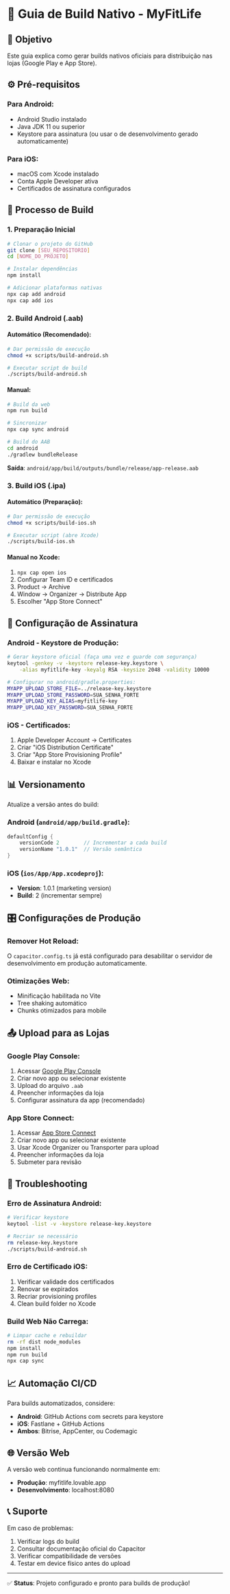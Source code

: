 # 📱 Guia de Build Nativo - MyFitLife

## 🎯 Objetivo
Este guia explica como gerar builds nativos oficiais para distribuição nas lojas (Google Play e App Store).

## ⚙️ Pré-requisitos

### Para Android:
- Android Studio instalado
- Java JDK 11 ou superior
- Keystore para assinatura (ou usar o de desenvolvimento gerado automaticamente)

### Para iOS:
- macOS com Xcode instalado
- Conta Apple Developer ativa
- Certificados de assinatura configurados

## 🚀 Processo de Build

### 1. Preparação Inicial
```bash
# Clonar o projeto do GitHub
git clone [SEU_REPOSITORIO]
cd [NOME_DO_PROJETO]

# Instalar dependências
npm install

# Adicionar plataformas nativas
npx cap add android
npx cap add ios
```

### 2. Build Android (.aab)

#### Automático (Recomendado):
```bash
# Dar permissão de execução
chmod +x scripts/build-android.sh

# Executar script de build
./scripts/build-android.sh
```

#### Manual:
```bash
# Build da web
npm run build

# Sincronizar
npx cap sync android

# Build do AAB
cd android
./gradlew bundleRelease
```

**Saída**: `android/app/build/outputs/bundle/release/app-release.aab`

### 3. Build iOS (.ipa)

#### Automático (Preparação):
```bash
# Dar permissão de execução
chmod +x scripts/build-ios.sh

# Executar script (abre Xcode)
./scripts/build-ios.sh
```

#### Manual no Xcode:
1. `npx cap open ios`
2. Configurar Team ID e certificados
3. Product → Archive
4. Window → Organizer → Distribute App
5. Escolher "App Store Connect"

## 🔐 Configuração de Assinatura

### Android - Keystore de Produção:
```bash
# Gerar keystore oficial (faça uma vez e guarde com segurança)
keytool -genkey -v -keystore release-key.keystore \
    -alias myfitlife-key -keyalg RSA -keysize 2048 -validity 10000

# Configurar no android/gradle.properties:
MYAPP_UPLOAD_STORE_FILE=../release-key.keystore
MYAPP_UPLOAD_STORE_PASSWORD=SUA_SENHA_FORTE
MYAPP_UPLOAD_KEY_ALIAS=myfitlife-key
MYAPP_UPLOAD_KEY_PASSWORD=SUA_SENHA_FORTE
```

### iOS - Certificados:
1. Apple Developer Account → Certificates
2. Criar "iOS Distribution Certificate"
3. Criar "App Store Provisioning Profile"
4. Baixar e instalar no Xcode

## 📊 Versionamento

Atualize a versão antes do build:

### Android (`android/app/build.gradle`):
```gradle
defaultConfig {
    versionCode 2        // Incrementar a cada build
    versionName "1.0.1"  // Versão semântica
}
```

### iOS (`ios/App/App.xcodeproj`):
- **Version**: 1.0.1 (marketing version)
- **Build**: 2 (incrementar sempre)

## 🎛️ Configurações de Produção

### Remover Hot Reload:
O `capacitor.config.ts` já está configurado para desabilitar o servidor de desenvolvimento em produção automaticamente.

### Otimizações Web:
- Minificação habilitada no Vite
- Tree shaking automático
- Chunks otimizados para mobile

## 📤 Upload para as Lojas

### Google Play Console:
1. Acessar [Google Play Console](https://play.google.com/console)
2. Criar novo app ou selecionar existente
3. Upload do arquivo `.aab`
4. Preencher informações da loja
5. Configurar assinatura da app (recomendado)

### App Store Connect:
1. Acessar [App Store Connect](https://appstoreconnect.apple.com)
2. Criar novo app ou selecionar existente
3. Usar Xcode Organizer ou Transporter para upload
4. Preencher informações da loja
5. Submeter para revisão

## 🔧 Troubleshooting

### Erro de Assinatura Android:
```bash
# Verificar keystore
keytool -list -v -keystore release-key.keystore

# Recriar se necessário
rm release-key.keystore
./scripts/build-android.sh
```

### Erro de Certificado iOS:
1. Verificar validade dos certificados
2. Renovar se expirados
3. Recriar provisioning profiles
4. Clean build folder no Xcode

### Build Web Não Carrega:
```bash
# Limpar cache e rebuildar
rm -rf dist node_modules
npm install
npm run build
npx cap sync
```

## 📈 Automação CI/CD

Para builds automatizados, considere:
- **Android**: GitHub Actions com secrets para keystore
- **iOS**: Fastlane + GitHub Actions
- **Ambos**: Bitrise, AppCenter, ou Codemagic

## 🌐 Versão Web

A versão web continua funcionando normalmente em:
- **Produção**: myfitlife.lovable.app
- **Desenvolvimento**: localhost:8080

## 📞 Suporte

Em caso de problemas:
1. Verificar logs do build
2. Consultar documentação oficial do Capacitor
3. Verificar compatibilidade de versões
4. Testar em device físico antes do upload

---

✅ **Status**: Projeto configurado e pronto para builds de produção!